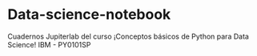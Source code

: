 # Data-science-notebook
Cuadernos Jupiterlab del curso ¡Conceptos básicos de Python para Data Science! IBM - PY0101SP
